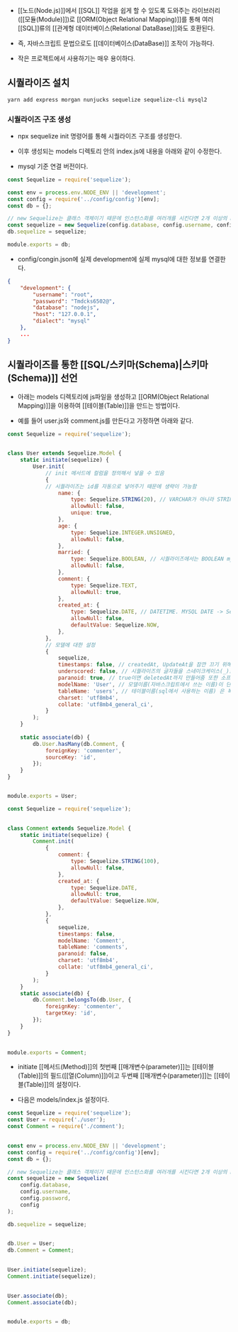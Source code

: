 - [[노드(Node.js)]]에서 [[SQL]] 작업을 쉽게 할 수 있도록 도와주는 라이브러리([[모듈(Module)]])로 [[ORM(Object Relational Mapping)]]를 통해 여러 [[SQL]]류의 [[관계형 데이터베이스(Relational DataBase)]]와도 호환된다.

- 즉, 자바스크립트 문법으로도 [[데이터베이스(DataBase)]] 조작이 가능하다.

- 작은 프로젝트에서 사용하기는 매우 용이하다.

## 시퀄라이즈 설치

```bash
yarn add express morgan nunjucks sequelize sequelize-cli mysql2 
```

### 시퀄라이즈 구조 생성

- npx sequelize init 명령어를 통해 시퀄라이즈 구조를 생성한다.

- 이후 생성되는 models 디렉토리 안의 index.js에 내용을 아래와 같이 수정한다.
- mysql 기준 연결 버전이다.
 
```js
const Sequelize = require('sequelize');

const env = process.env.NODE_ENV || 'development';
const config = require('../config/config')[env];
const db = {};

// new Sequelize는 클래스 객체이기 때문에 인스턴스화를 여러개를 시킨다면 2개 이상의 mysql에 접속도 가능함
const sequelize = new Sequelize(config.database, config.username, config.password, config);
db.sequelize = sequelize;

module.exports = db;
```

- config/congin.json에 실제 development에 실제 mysql에 대한 정보를 연결한다.

```json
{
	"development": {
		"username": "root",
		"password": "Tmdcks6502@",
		"database": "nodejs",
		"host": "127.0.0.1",
		"dialect": "mysql"
	},
	...
}
```


## 시퀄라이즈를 통한 [[SQL/스키마(Schema)|스키마(Schema)]] 선언

- 아래는 models 디렉토리에 js파일을 생성하고 [[ORM(Object Relational Mapping)]]을 이용하여 
[[테이블(Table)]]을 만드는 방법이다.

- 예를 들어 user.js와 comment.js를 만든다고 가정하면 아래와 같다.

```js
const Sequelize = require('sequelize');

  
class User extends Sequelize.Model {
	static initiate(sequelize) {
		User.init(
			// init 메서드에 컬럼을 정의해서 넣을 수 있음
			{
			// 시퀄라이즈는 id를 자동으로 넣어주기 때문에 생략이 가능함
				name: {
					type: Sequelize.STRING(20), // VARCHAR가 아니라 STRING임
					allowNull: false,
					unique: true,
				},
				age: {
					type: Sequelize.INTEGER.UNSIGNED,
					allowNull: false,
				},
				married: {
					type: Sequelize.BOOLEAN, // 시퀄라이즈에서는 BOOLEAN mysql에서는 TIMYINT
					allowNull: false,
				},
				comment: {
					type: Sequelize.TEXT,
					allowNull: true,
				},
				created_at: {
					type: Sequelize.DATE, // DATETIME. MYSQL DATE -> Sequelize DateOnly
					allowNull: false,
					defaultValue: Sequelize.NOW,
				},
			},
			// 모델에 대한 설정
			{
				sequelize,
				timestamps: false, // createdAt, UpdateAt을 잠깐 끄기 위해 false로 설정
				underscored: false, // 시퀄라이즈의 글자들을 스네이크케이스(_)로 할지 카멜케이스로 할지 설정
				paranoid: true, // true이면 deletedAt까지 만들어줌 또한 소프트 delete를 가능하게 해줌
				modelName: 'User', // 모델이름(자바스크립트에서 쓰는 이름)이 단수라면
				tableName: 'users', // 테이블이름(sql에서 사용하는 이름) 은 복수형으로 만들어줌
				charset: 'utf8mb4',
				collate: 'utf8mb4_general_ci',
			}
		);
	}
	
	static associate(db) {
		db.User.hasMany(db.Comment, {
			foreignKey: 'commenter',
			sourceKey: 'id',
		});
	}
}


module.exports = User;
```

```js
const Sequelize = require('sequelize');

  
class Comment extends Sequelize.Model {
	static initiate(sequelize) {
		Comment.init(
			{
				comment: {
					type: Sequelize.STRING(100),
					allowNull: false,
				},
				created_at: {
					type: Sequelize.DATE,
					allowNull: true,
					defaultValue: Sequelize.NOW,
				},
			},
			{
				sequelize,
				timestamps: false,
				modelName: 'Comment',
				tableName: 'comments',
				paranoid: false,
				charset: 'utf8mb4',
				collate: 'utf8mb4_general_ci',
			}
		);
	}
	static associate(db) {
		db.Comment.belongsTo(db.User, {
			foreignKey: 'commenter',
			targetKey: 'id',
		});
	}
}
  

module.exports = Comment; 
```

- initiate [[메서드(Method)]]의 첫번째 [[매개변수(parameter)]]는 [[테이블(Table)]]의 필드([[열(Column)]])이고 두번째 [[매개변수(parameter)]]는 [[테이블(Table)]]의 설정이다.

- 다음은 models/index.js 설정이다.

```js
const Sequelize = require('sequelize');
const User = require('./user');
const Comment = require('./comment');

  
const env = process.env.NODE_ENV || 'development';
const config = require('../config/config')[env];
const db = {};

// new Sequelize는 클래스 객체이기 때문에 인스턴스화를 여러개를 시킨다면 2개 이상의 mysql에 접속도 가능함
const sequelize = new Sequelize(
	config.database,
	config.username,
	config.password,
	config
);

db.sequelize = sequelize;

  
db.User = User;
db.Comment = Comment;

  
User.initiate(sequelize);
Comment.initiate(sequelize);

  
User.associate(db);
Comment.associate(db);

  
module.exports = db;
```
